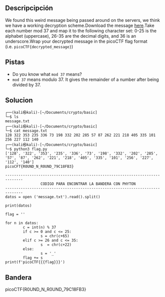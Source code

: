 ## Descripcipción

We found this weird message being passed around on the servers, we think we have a working decryption scheme.Download the message [here](https://artifacts.picoctf.net/c/128/message.txt).Take each number mod 37 and map it to the following character set: 0-25 is the alphabet (uppercase), 26-35 are the decimal digits, and 36 is an underscore.Wrap your decrypted message in the picoCTF flag format (i.e. `picoCTF{decrypted_message}`)


## Pistas

-  Do you know what `mod 37` means?
- `mod 37` means modulo 37. It gives the remainder of a number after being divided by 37.

## Solucion
```
┌──(kali㉿kali)-[~/Documents/crypto/basic]
└─$ ls
message.txt
┌──(kali㉿kali)-[~/Documents/crypto/basic]
└─$ cat message.txt 
128 322 353 235 336 73 198 332 202 285 57 87 262 221 218 405 335 101 256 227 112 140  
┌──(kali㉿kali)-[~/Documents/crypto/basic]
└─$ python3 flag.py
['128', '322', '353', '235', '336', '73', '198', '332', '202', '285', '57', '87', '262', '221', '218', '405', '335', '101', '256', '227', '112', '140']
picoCFT{R0UND_N_R0UND_79C18FB3}

------------------------------------------------------------------------------
				CODIGO PARA ENCONTRAR LA BANDERA CON PHYTON
------------------------------------------------------------------------------
datos = open ('message.txt').read().split()

print(datos)

flag = ''

for n in datos:
        c = int(n) % 37
        if c >= 0 and c <= 25:
                s = chr(c+65)    
        elif c >= 26 and c <= 35:
                s  = chr(c+22)
        else:
                s = '_'
        flag += s
print(f'picoCTF{{{flag}}}')
```
## Bandera
picoCTF{R0UND_N_R0UND_79C18FB3}
